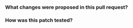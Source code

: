 <!--
Thanks for sending a pull request!  Here are some tips for you:
  1. If the PR is unfinished, add '[WIP]' in your PR title, e.g., '[WIP] Your PR title ...'.
  2. Be sure to keep the PR description updated to reflect all changes.
  3. Please write your PR title to summarize what this PR proposes.
  4. If possible, provide a concise example to reproduce the issue for a faster review. 
-->

### What changes were proposed in this pull request?

<!--
Please clarify what changes you are proposing. The purpose of this section is to outline
the changes and how this PR fixes the issue. If possible, please consider writing useful 
notes for better and faster reviews in your PR. 
-->

### How was this patch tested?

<!--
If tests were added, say they were added here. Please make sure to add some test cases that check the changes thoroughly including negative and positive cases if possible.
If it was tested in a way different from regular unit tests, please clarify how you tested step by step, ideally copy and paste-able, so that other reviewers can test and check, and descendants can verify in the future.
If tests were not added, please describe why they were not added and/or why it was difficult to add.
If benchmark tests were added, please run the benchmarks in GitHub Actions for the consistent environment, and the instructions could accord to: https://spark.apache.org/developer-tools.html#github-workflow-benchmarks.
-->
